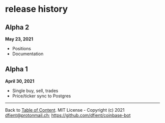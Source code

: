 # release history

## Alpha 2

__May 23, 2021__

* Positions
* Documentation

## Alpha 1

__April 30, 2021__

* Single buy, sell, trades
* Price/ticker sync to Postgres



---
Back to [Table of Content](index.md). MIT License - Copyright (c) 2021 dfient@protonmail.ch; https://github.com/dfient/coinbase-bot
